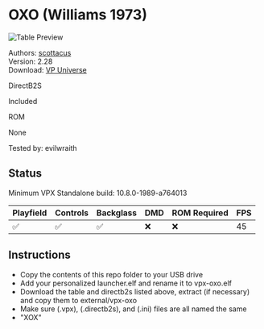 # OXO (Williams 1973)

![Table Preview](https://vpuniverse.com/screenshots/monthly_2022_07/OXOpf.jpg.b69f0c8f1b53ebfae20a4f7c8cd22d63.jpg)

Authors: [scottacus](https://vpuniverse.com/profile/11566-scottacus/)  
Version: 2.28  
Download: [VP Universe](https://vpuniverse.com/files/file/10886-oxo-williams-1973/)

DirectB2S

Included

ROM

None

Tested by: evilwraith

## Status 

Minimum VPX Standalone build: 10.8.0-1989-a764013

| Playfield | Controls | Backglass | DMD | ROM Required | FPS | 
|-----------|----------|-----------|-----|--------------|-----|
| :white_check_mark: | :white_check_mark: | :white_check_mark: | :x: | :x: | 45 |

## Instructions

- Copy the contents of this repo folder to your USB drive
- Add your personalized launcher.elf and rename it to vpx-oxo.elf
- Download the table and directb2s listed above, extract (if necessary) and copy them to external/vpx-oxo
- Make sure (.vpx), (.directb2s), and (.ini) files are all named the same
- "XOX"
